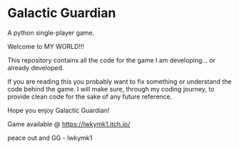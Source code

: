 # Galactic Guardian
A python single-player game.

Welcome to MY WORLD!!!


This repository contains all the code for the game I am developing... or already developed.


If you are reading this you probably want to fix something or understand the code behind the game.
I will make sure, through my coding journey, to provide clean code for the sake of any future reference.


Hope you enjoy Galactic Guardian!

Game available @ https://lwkymk1.itch.io/

peace out and GG - lwkymk1
